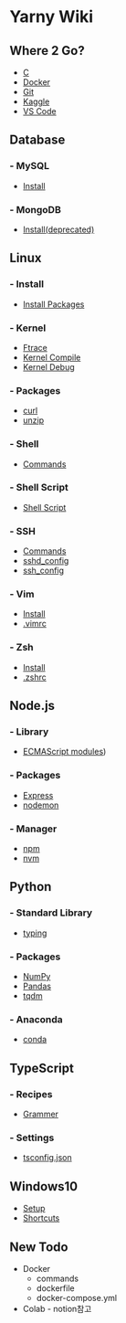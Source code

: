 Yarny Wiki
==========

Where 2 Go?
-----------

- [C](./where/c.md)
- [Docker](./where/docker.md)
- [Git](./where/git.md)
- [Kaggle](./where/kaggle.md)
- [VS Code](./where/vscode.md)

Database
--------

### - MySQL
- [Install](./database/mysql/install.md)
### - MongoDB
- [Install(deprecated)](./database/mongodb/install.md)

Linux
-----

### - Install
- [Install Packages](./linux/install_packages)
### - Kernel
- [Ftrace](./linux/kernel/ftrace)
- [Kernel Compile](./linux/kernel/kernel_compile)
- [Kernel Debug](./linux/kernel/kernel_debug)
### - Packages
- [curl](./linux/packages/curl)
- [unzip](./linux/packages/unzip)
### - Shell
- [Commands](./linux/shell/commands)
### - Shell Script
- [Shell Script](./linux/shell_script)
### - SSH
- [Commands](./linux/ssh/commands)
- [sshd_config](./linux/ssh/sshd_config)
- [ssh_config](./linux/ssh/ssh_config)
### - Vim
- [Install](./linux/vim/install_vim)
- [.vimrc](https://github.com/ehsqjfwk99999/_yarny-archieve/blob/master/.ksy-settings/ksy-vimrc)
### - Zsh
- [Install](./linux/zsh/install_zsh)
- [.zshrc](https://github.com/ehsqjfwk99999/_yarny-archieve/blob/master/.ksy-settings/ksy-zshrc)

Node.js
-------

### - Library
- [ECMAScript modules](./nodejs/library/es_module.md))
### - Packages
- [Express](./nodejs/packages/express.md)
- [nodemon](./nodejs/packages/nodemon.md)
### - Manager
- [npm](./nodejs/manager/npm.md)
- [nvm](./nodejs/manager/nvm.md)

Python
------

### - Standard Library
- [typing](./python/library/typing.md)
### - Packages
- [NumPy](./python/packages/numpy.md)
- [Pandas](./python/packages/pandas.md)
- [tqdm](./python/packages/tqdm.md)
### - Anaconda
- [conda](./python/anaconda/conda.md)

TypeScript
----------

### - Recipes
- [Grammer](./typescript/recipes/grammer.md)
### - Settings
- [tsconfig.json](./typescript/settings/tsconfigjson.md)

Windows10
---------

- [Setup](./windows10/setup.md)
- [Shortcuts](./windows10/shortcuts.md)

New Todo
--------

- Docker
  - commands
  - dockerfile
  - docker-compose.yml
- Colab - notion참고
